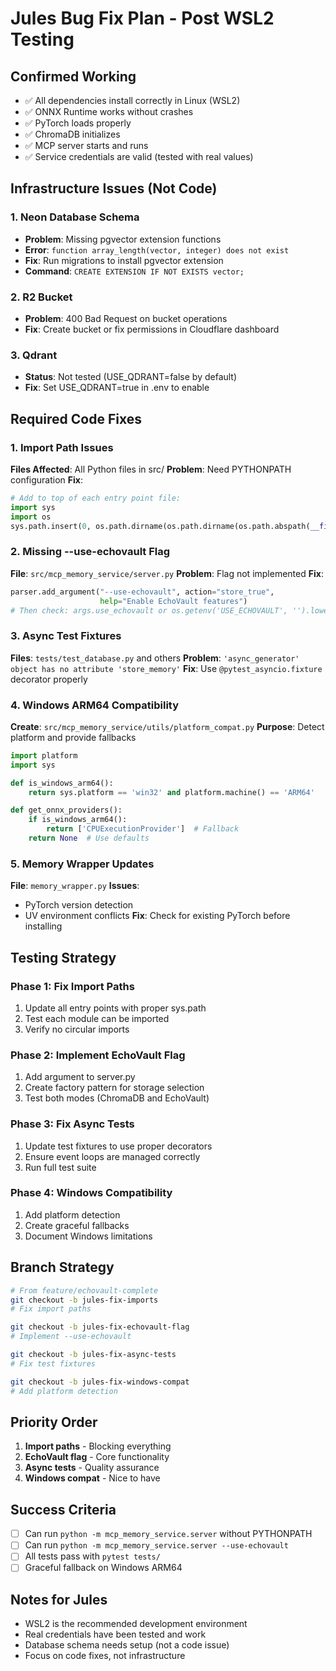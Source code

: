 # Jules Bug Fix Plan - Post WSL2 Testing

## Confirmed Working
- ✅ All dependencies install correctly in Linux (WSL2)
- ✅ ONNX Runtime works without crashes
- ✅ PyTorch loads properly
- ✅ ChromaDB initializes
- ✅ MCP server starts and runs
- ✅ Service credentials are valid (tested with real values)

## Infrastructure Issues (Not Code)

### 1. Neon Database Schema
- **Problem**: Missing pgvector extension functions
- **Error**: `function array_length(vector, integer) does not exist`
- **Fix**: Run migrations to install pgvector extension
- **Command**: `CREATE EXTENSION IF NOT EXISTS vector;`

### 2. R2 Bucket
- **Problem**: 400 Bad Request on bucket operations
- **Fix**: Create bucket or fix permissions in Cloudflare dashboard

### 3. Qdrant
- **Status**: Not tested (USE_QDRANT=false by default)
- **Fix**: Set USE_QDRANT=true in .env to enable

## Required Code Fixes

### 1. Import Path Issues
**Files Affected**: All Python files in src/
**Problem**: Need PYTHONPATH configuration
**Fix**:
```python
# Add to top of each entry point file:
import sys
import os
sys.path.insert(0, os.path.dirname(os.path.dirname(os.path.abspath(__file__))))
```

### 2. Missing --use-echovault Flag
**File**: `src/mcp_memory_service/server.py`
**Problem**: Flag not implemented
**Fix**:
```python
parser.add_argument("--use-echovault", action="store_true", 
                    help="Enable EchoVault features")
# Then check: args.use_echovault or os.getenv('USE_ECHOVAULT', '').lower() == 'true'
```

### 3. Async Test Fixtures
**Files**: `tests/test_database.py` and others
**Problem**: `'async_generator' object has no attribute 'store_memory'`
**Fix**: Use `@pytest_asyncio.fixture` decorator properly

### 4. Windows ARM64 Compatibility
**Create**: `src/mcp_memory_service/utils/platform_compat.py`
**Purpose**: Detect platform and provide fallbacks
```python
import platform
import sys

def is_windows_arm64():
    return sys.platform == 'win32' and platform.machine() == 'ARM64'

def get_onnx_providers():
    if is_windows_arm64():
        return ['CPUExecutionProvider']  # Fallback
    return None  # Use defaults
```

### 5. Memory Wrapper Updates
**File**: `memory_wrapper.py`
**Issues**:
- PyTorch version detection
- UV environment conflicts
**Fix**: Check for existing PyTorch before installing

## Testing Strategy

### Phase 1: Fix Import Paths
1. Update all entry points with proper sys.path
2. Test each module can be imported
3. Verify no circular imports

### Phase 2: Implement EchoVault Flag
1. Add argument to server.py
2. Create factory pattern for storage selection
3. Test both modes (ChromaDB and EchoVault)

### Phase 3: Fix Async Tests
1. Update test fixtures to use proper decorators
2. Ensure event loops are managed correctly
3. Run full test suite

### Phase 4: Windows Compatibility
1. Add platform detection
2. Create graceful fallbacks
3. Document Windows limitations

## Branch Strategy
```bash
# From feature/echovault-complete
git checkout -b jules-fix-imports
# Fix import paths

git checkout -b jules-fix-echovault-flag  
# Implement --use-echovault

git checkout -b jules-fix-async-tests
# Fix test fixtures

git checkout -b jules-fix-windows-compat
# Add platform detection
```

## Priority Order
1. **Import paths** - Blocking everything
2. **EchoVault flag** - Core functionality
3. **Async tests** - Quality assurance
4. **Windows compat** - Nice to have

## Success Criteria
- [ ] Can run `python -m mcp_memory_service.server` without PYTHONPATH
- [ ] Can run `python -m mcp_memory_service.server --use-echovault`
- [ ] All tests pass with `pytest tests/`
- [ ] Graceful fallback on Windows ARM64

## Notes for Jules
- WSL2 is the recommended development environment
- Real credentials have been tested and work
- Database schema needs setup (not a code issue)
- Focus on code fixes, not infrastructure 